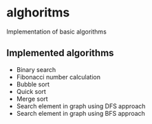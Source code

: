 # alghoritms
Implementation of basic algorithms

 ## Implemented algorithms
 - Binary search
 - Fibonacci number calculation
 - Bubble sort
 - Quick sort
 - Merge sort
 - Search element in graph using DFS approach
 - Search element in graph using BFS approach